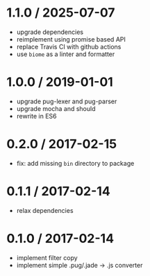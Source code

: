 
1.1.0 / 2025-07-07
==================

 * upgrade dependencies
 * reimplement using promise based API
 * replace Travis CI with github actions
 * use `biome` as a linter and formatter

1.0.0 / 2019-01-01
==================

 * upgrade pug-lexer and pug-parser
 * upgrade mocha and should
 * rewrite in ES6

0.2.0 / 2017-02-15
==================

 * fix: add missing `bin` directory to package

0.1.1 / 2017-02-14
==================

 * relax dependencies

0.1.0 / 2017-02-14
==================

 * implement filter copy
 * implement simple .pug/.jade -> .js converter
